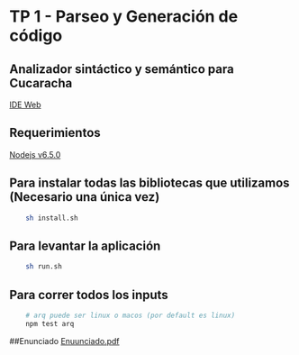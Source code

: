 # TP 1 - Parseo y Generación de código

## Analizador sintáctico y semántico para Cucaracha

[IDE Web](https://arq1nnysu.github.io/cucaracha/)


## Requerimientos

[Nodejs v6.5.0](https://nodejs.org/en/download/current/)

## Para instalar todas las bibliotecas que utilizamos (Necesario una única vez)

```bash
	sh install.sh
```

## Para levantar la aplicación

    
```bash
	sh run.sh
```

## Para correr todos los inputs 

    
```bash
	# arq puede ser linux o macos (por default es linux)
	npm test arq
```

##Enunciado
[Enuunciado.pdf](resources/Enunciado.pdf)


